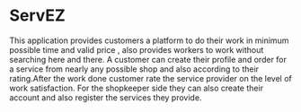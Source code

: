 # ServEZ

This application provides customers a platform to do their work in minimum possible time and valid price , also provides workers to work without searching here and there. A customer can create their profile and order for a service from nearly any possible shop and also according to their rating.After the work done customer rate the service provider on the level of work satisfaction. For the shopkeeper side they can also create their account and also register the services they provide.  
